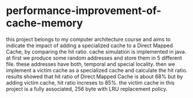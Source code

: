 # performance-improvement-of-cache-memory
this project belongs to my computer architecture course and aims to indicate the impact of adding a specialized cache to a Direct Mapped Cache, by comparing the hit ratio.
cache simulation is implemented in java.
at first we produce some random addresses and store them in 5 different file. these addresses have both, temporal and special locality.
then we implement a victim cache as a specialized cache and calculate the hit ratio.
results showed that hit ratio of Direct Mapped Cache is about 68% but by adding victim cache, hit ratio increses to 85%.
the victim cache in this project is a fully associated, 256 byte with LRU replacement policy.

